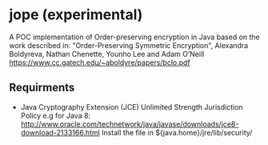 # jope (experimental)
A POC implementation of Order-preserving encryption in Java based on the work described in:
"Order-Preserving Symmetric Encryption", Alexandra Boldyreva, Nathan Chenette, Younho Lee and Adam O’Neill
https://www.cc.gatech.edu/~aboldyre/papers/bclo.pdf

## Requirments
* Java Cryptography Extension (JCE) Unlimited Strength Jurisdiction Policy
e.g for Java 8: http://www.oracle.com/technetwork/java/javase/downloads/jce8-download-2133166.html
Install the file in ${java.home}/jre/lib/security/
